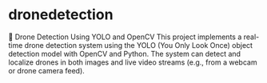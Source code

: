 # dronedetection
🚁 Drone Detection Using YOLO and OpenCV This project implements a real-time drone detection system using the YOLO (You Only Look Once) object detection model with OpenCV and Python. The system can detect and localize drones in both images and live video streams (e.g., from a webcam or drone camera feed).
